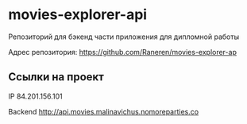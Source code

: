 # movies-explorer-api
Репозиторий для бэкенд части приложения для дипломной работы    

Адрес репозитория: https://github.com/Raneren/movies-explorer-ap

## Ссылки на проект

IP 84.201.156.101

Backend http://api.movies.malinavichus.nomoreparties.co

